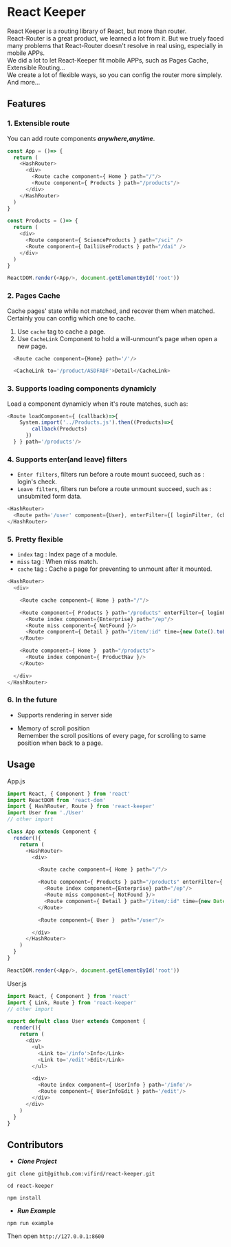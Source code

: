 # React Keeper

React Keeper is a routing library of React, but more than router.  
React-Router is a great product, we learned a lot from it. But we truely faced many problems that React-Router doesn't resolve in real using, especially in mobile APPs.  
We did a lot to let React-Keeper fit mobile APPs, such as Pages Cache, Extensible Routing...  
We create a lot of flexible ways, so you can config the router more simplely.
And more...

## Features

### 1. Extensible route

You can add route components ***anywhere,anytime***.

```js
const App = ()=> {
  return (
    <HashRouter>
      <div>
        <Route cache component={ Home } path="/"/>
        <Route component={ Products } path="/products"/>
      </div>
    </HashRouter>
  )
}

const Products = ()=> {
  return (
    <div>
      <Route component={ ScienceProducts } path="/sci" />
      <Route component={ DailiUseProducts } path="/dai" />
    </div>
  )
}

ReactDOM.render(<App/>, document.getElementById('root'))
```

### 2. Pages Cache
Cache pages' state while not matched, and recover them when matched. Certainly you can config which one to cache.  
1. Use `cache` tag to cache a page.
3. Use `CacheLink` Component to hold a will-unmount's page when open a new page.  

```js
  <Route cache component={Home} path='/'/>

  <CacheLink to='/product/ASDFADF'>Detail</CacheLink>
```

### 3. Supports loading components dynamicly

Load a component dynamicly when it's route matches, such as:  

```js
<Route loadComponent={ (callback)=>{
    System.import('../Products.js').then((Products)=>{
        callback(Products)
      })
  } } path='/products'/>
```

### 4. Supports enter(and leave) filters
  * `Enter filters`, filters run before a route mount succeed, such as : login's check.
  * `Leave filters`, filters run before a route unmount succeed, such as : unsubmited form data.

```js
<HashRouter>
  <Route path='/user' component={User}, enterFilter={[ loginFilter, (cb, props)=>{ if(props.access) cb()} ] } />
</HashRouter>
```

### 5. Pretty flexible
  * `index` tag : Index page of a module.
  * `miss` tag : When miss match.
  * `cache` tag : Cache a page for preventing to unmount after it mounted.  
  ```js
  <HashRouter>
    <div>

      <Route cache component={ Home } path="/"/>

      <Route component={ Products } path="/products" enterFilter={ loginFilter }>
        <Route index component={Enterprise} path="/ep"/>
        <Route miss component={ NotFound }/>
        <Route component={ Detail } path="/item/:id" time={new Date().toLocaleString()}/>
      </Route>

      <Route component={ Home }  path="/products">
        <Route index component={ ProductNav }/>
      </Route>

    </div>
  </HashRouter>
  ```

### 6. In the future
  * Supports rendering in server side

  * Memory of scroll position  
    Remember the scroll positions of every page, for scrolling to same position when back to a page.

## Usage
App.js
```js
import React, { Component } from 'react'
import ReactDOM from 'react-dom'
import { HashRouter, Route } from 'react-keeper'
import User from './User'
// other import

class App extends Component {
  render(){
    return (
      <HashRouter>
        <div>

          <Route cache component={ Home } path="/"/>

          <Route component={ Products } path="/products" enterFilter={ loginFilter }>
            <Route index component={Enterprise} path="/ep"/>
            <Route miss component={ NotFound }/>
            <Route component={ Detail } path="/item/:id" time={new Date().toLocaleString()}/>
          </Route>

          <Route component={ User }  path="/user"/>

        </div>
      </HashRouter>
    )
  }
}

ReactDOM.render(<App/>, document.getElementById('root'))  
```
User.js
```js
import React, { Component } from 'react'
import { Link, Route } from 'react-keeper'
// other import

export default class User extends Component {
  render(){
    return (
      <div>
        <ul>
          <Link to='/info'>Info</Link>
          <Link to='/edit'>Edit</Link>
        </ul>

        <div>
          <Route index component={ UserInfo } path='/info'/>
          <Route component={ UserInfoEdit } path='/edit'/>
        </div>
      </div>
    )
  }
}
```

## Contributors
  * ***Clone Project***
  ```
  git clone git@github.com:vifird/react-keeper.git

  cd react-keeper

  npm install
  ```

  * ***Run Example***
  ```
  npm run example
  ```
  Then open `http://127.0.0.1:8600`